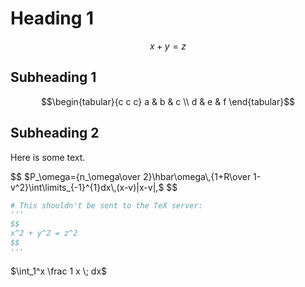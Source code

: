 # Heading 1

$$x + y = z$$

## Subheading 1

$$\begin{tabular}{c c c}
a & b & c \\
d & e & f
\end{tabular}$$

## Subheading 2

Here is some text.

$$
$P_\omega={n_\omega\over 2}\hbar\omega\,{1+R\over 1-v^2}\int\limits_{-1}^{1}dx\,(x-v)|x-v|,$
$$

```python
# This shouldn't be sent to the TeX server:
'''
$$
x^2 + y^2 = z^2
$$
'''
```

$\int_1^x \frac 1 x \; dx$
